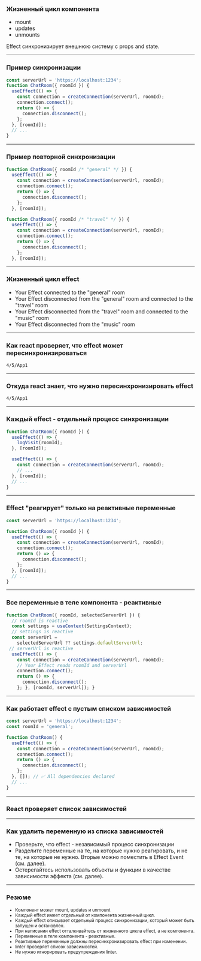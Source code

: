 ### Жизненный цикл компонента

- mount
- updates
- unmounts

Effect синхронизирует внешнюю систему с props and state.

---

### Пример синхронизации

```typescript
const serverUrl = 'https://localhost:1234';
function ChatRoom({ roomId }) {
  useEffect(() => {
    const connection = createConnection(serverUrl, roomId);
    connection.connect();
    return () => {
      connection.disconnect();
    };
  }, [roomId]);
  // ...
}
```
---

### Пример повторной синхронизации

```typescript
function ChatRoom({ roomId /* "general" */ }) {
  useEffect(() => {
    const connection = createConnection(serverUrl, roomId);
    connection.connect();
    return () => {
      connection.disconnect(); 
    };
  }, [roomId]);
```
```typescript
function ChatRoom({ roomId /* "travel" */ }) {
  useEffect(() => {
    const connection = createConnection(serverUrl, roomId);
    connection.connect();
    return () => {
      connection.disconnect(); 
    };
  }, [roomId]);
```

---

### Жизненный цикл effect

- Your Effect connected to the "general" room
- Your Effect disconnected from the "general" room and connected to the "travel" room
- Your Effect disconnected from the "travel" room and connected to the "music" room
- Your Effect disconnected from the "music" room

---

### Как react проверяет, что effect может пересинхронизироваться

```4/5/App1```

---

### Откуда react знает, что нужно пересинхронизировать effect

```4/5/App1```

---

### Каждый effect - отдельный процесс синхронизации

```typescript
function ChatRoom({ roomId }) {
  useEffect(() => {
    logVisit(roomId);
  }, [roomId]);

  useEffect(() => {
    const connection = createConnection(serverUrl, roomId);
    // ...
  }, [roomId]);
  // ...
}
```

---

### Effect "реагирует" только на реактивные переменные

```typescript
const serverUrl = 'https://localhost:1234';

function ChatRoom({ roomId }) {
  useEffect(() => {
    const connection = createConnection(serverUrl, roomId);
    connection.connect();
    return () => {
      connection.disconnect();
    };
  }, [roomId]);
  // ...
}
```

---

### Все переменные в теле компонента - реактивные

```typescript
function ChatRoom({ roomId, selectedServerUrl }) { 
  // roomId is reactive
  const settings = useContext(SettingsContext); 
  // settings is reactive
  const serverUrl = 
    selectedServerUrl ?? settings.defaultServerUrl;
 // serverUrl is reactive
  useEffect(() => {
    const connection = createConnection(serverUrl, roomId); 
    // Your Effect reads roomId and serverUrl
    connection.connect();
    return () => {
      connection.disconnect();
    }; }, [roomId, serverUrl]); }
```

---

### Как работает effect  с пустым списком зависимостей

```typescript
const serverUrl = 'https://localhost:1234';
const roomId = 'general';

function ChatRoom() {
  useEffect(() => {
    const connection = createConnection(serverUrl, roomId);
    connection.connect();
    return () => {
      connection.disconnect();
    };
  }, []); // ✅ All dependencies declared
  // ...
}
```

---

### React проверяет список зависимостей

---

### Как удалить переменную из списка зависимостей

- Проверьте, что effect - независимый процесс синхронизации
- Разделите переменные на те, на которые нужно реагировать, и не те, на которые не нужно. Вторые можно поместить в Effect Event (см. далее).
- Остерегайтесь использовать объекты и функции в качестве зависимости эффекта (см. далее).

---

### Резюме

<small><ul>
<li>Компонент может mount, updates и unmount</li>
<li>Каждый effect имеет отдельный от компонента жизненный цикл.</li>
<li>Каждый effect описывает отдельный процесс синхронизации, который может быть запущен и остановлен.</li>
<li>При написании effect отталкивайтесь от жизненного цикла effect, а не компонента.</li>
<li>Переменные в теле компонента - реактивные.</li>
<li>Реактивные переменные должны пересинхронизировать effect при изменении.</li>
<li>linter проверяет список зависимостей.</li>
<li>Не нужно игнорировать предупреждения linter.</li>
<ul><small>